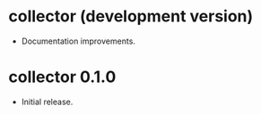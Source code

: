 # collector (development version)

* Documentation improvements.

# collector 0.1.0

* Initial release.
